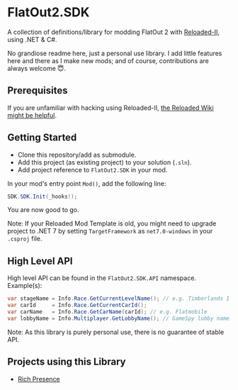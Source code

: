 # FlatOut2.SDK

A collection of definitions/library for modding FlatOut 2 with [Reloaded-II](https://reloaded-project.github.io/Reloaded-II/), using .NET & C#.  

No grandiose readme here, just a personal use library. I add little features here and there as I make new mods; and of course, contributions are always welcome 😇.

## Prerequisites

If you are unfamiliar with hacking using Reloaded-II, [the Reloaded Wiki might be helpful](https://reloaded-project.github.io/Reloaded-II/DevelopmentEnvironmentSetup/).

## Getting Started

- Clone this repository/add as submodule.  
- Add this project (as existing project) to your solution (`.sln`).  
- Add project reference to `FlatOut2.SDK` in your mod.  

In your mod's entry point `Mod()`, add the following line:  
```csharp
SDK.SDK.Init(_hooks!);
```

You are now good to go.  

Note: If your Reloaded Mod Template is old, you might need to upgrade project to .NET 7 by setting `TargetFramework` as `net7.0-windows` in your `.csproj` file.  

## High Level API

High level API can be found in the `FlatOut2.SDK.API` namespace.  
Example(s):  

```csharp
var stageName = Info.Race.GetCurrentLevelName(); // e.g. Timberlands 1
var carId     = Info.Race.GetCurrentCarId(); 
var carName   = Info.Race.GetCarName(carId); // e.g. Flatmobile
var lobbyName = Info.Multiplayer.GetLobbyName(); // GameSpy lobby name.
```

Note: As this library is purely personal use, there is no guarantee of stable API.  

## Projects using this Library

- [Rich Presence](https://github.com/Sewer56/FlatOut2.Utils.RichPresence.git)